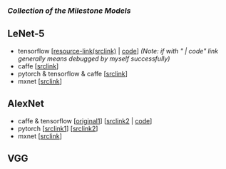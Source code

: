 
### ***Collection of the Milestone Models***

## LeNet-5
- tensorflow [[resource-link(srclink)](https://github.com/udacity/CarND-LeNet-Lab) | [code](https://github.com/mikelu-shanghai/TypicalCNN-ModelEvolution/blob/master/models/code/LeNet-tensorflow.py)] *(Note: if with " | code" link generally means debugged by myself successfully)*
- caffe [[srclink](https://github.com/jklhj222/caffe_LeNet/tree/master/LeNet)]
- pytorch & tensorflow & caffe [[srclink](https://github.com/LuxxxLucy/mnist_LeNet)]
- mxnet [[srclink](https://github.com/justinshaohi/gluon_lenet_mnist)]

## AlexNet
- caffe & tensorflow [[original1](http://www.cs.toronto.edu/~guerzhoy/tf_alexnet/)]  [[srclink2](https://github.com/kratzert/finetune_alexnet_with_tensorflow) | [code](https://github.com/mikelu-shanghai/TypicalCNN-ModelEvolution/blob/master/models/code/alexnet.py)]
- pytorch [[srclink1](https://github.com/aaron-xichen/pytorch-playground/blob/master/imagenet/alexnet.py)] [[srclink2](https://github.com/jiecaoyu/pytorch_imagenet)]
- mxnet [[srclink](https://github.com/rayleizhu/Alexnet-cntk-and-mxnet/tree/master/mxnet-exp)]

## VGG


